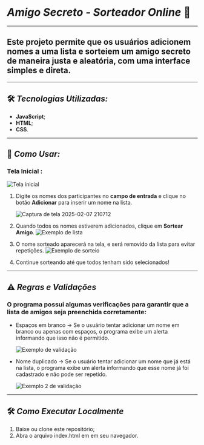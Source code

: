 # **_Amigo Secreto - Sorteador Online_** 🎁
***
##   Este projeto permite que os usuários adicionem nomes a uma lista e sorteiem um amigo secreto de maneira justa e aleatória, com uma interface simples e direta. 
***
##  🛠 _Tecnologias Utilizadas:_
* **JavaScript**;
* **HTML**;
* **CSS**.
***
## 🚀 _Como Usar:_
### Tela Inicial :
![Tela inicial](https://github.com/user-attachments/assets/e47fca11-a13d-41f0-bce8-9a88ee97d3e3)

1. Digite os nomes dos participantes no **campo de entrada** e clique no botão **Adicionar** para inserir um nome na lista.

   ![Captura de tela 2025-02-07 210712](https://github.com/user-attachments/assets/b49f2fbc-6deb-41e6-b05e-4feb012c26de)

2. Quando todos os nomes estiverem adicionados, clique em **Sortear Amigo**.
   ![Exemplo de lista](https://github.com/user-attachments/assets/b627d98b-cdb7-4a1b-8d19-c9d0fadd72e0)

3. O nome sorteado aparecerá na tela, e será removido da lista para evitar repetições.
   ![Exemplo de sorteio](https://github.com/user-attachments/assets/7c34f81c-2669-4646-9b63-87a48e64e8b2)
   
5. Continue sorteando até que todos tenham sido selecionados!
***
## ⚠️ _Regras e Validações_
### O programa possui algumas verificações para garantir que a lista de amigos seja preenchida corretamente:
* Espaços em branco → Se o usuário tentar adicionar um nome em branco ou apenas com espaços, o programa exibe um alerta informando que isso não é permitido.

    ![Exemplo de validação](https://github.com/user-attachments/assets/bfcdb43e-62e6-4f3d-bf09-253a4c02e2e1)

* Nome duplicado → Se o usuário tentar adicionar um nome que já está na lista, o programa exibe um alerta informando que esse nome já foi cadastrado e não pode ser repetido. 

    ![Exemplo 2 de validação](https://github.com/user-attachments/assets/9f000753-575a-448f-b1f9-1a9b2616d8dc)
***
## 🛠 _Como Executar Localmente_
1. Baixe ou clone este repositório;
2. Abra o arquivo index.html em em seu navegador.
   
